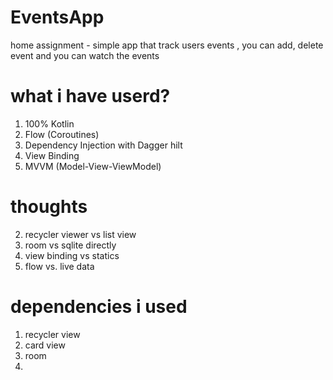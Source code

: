 # EventsApp
home assignment - simple app that track users events , you can add, delete event and you can watch the events 

# what i have userd?
1. 100% Kotlin
2. Flow (Coroutines)
3. Dependency Injection with Dagger hilt
4. View Binding
5. MVVM (Model-View-ViewModel)

# thoughts
2. recycler viewer vs list view
2. room vs sqlite directly
3. view binding vs statics
4. flow vs. live data

# dependencies i used
1. recycler view
2. card view
3. room
4. 
